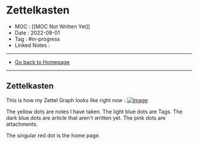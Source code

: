 # Zettelkasten
- MOC : [[MOC Not Written Yet]]
- Date : 2022-09-01
- Tag : #in-progress
- Linked Notes : 
-------------------
- [Go back to Homepage](https://misudashi.ga/)
-----

## Zettelkasten

This is how my Zettel Graph looks like right now : 
[![Image](https://misudashi.ga/static/preview_1.png)](https://misudashi.ga/static/preview_1.png)

The yellow dots are notes I have taken. The light blue dots are Tags. The dark blue dots are article that aren't written yet. The pink dots are attachments.

The singular red dot is the home page.